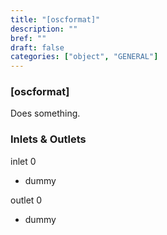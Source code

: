 ```yaml
---
title: "[oscformat]"
description: ""
bref: ""
draft: false
categories: ["object", "GENERAL"]
---
```


### [oscformat]

Does something.

### Inlets & Outlets

inlet 0

 - dummy

outlet 0

 - dummy
 
